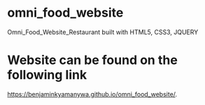 # omni_food_website
Omni_Food_Website_Restaurant built with HTML5, CSS3, JQUERY
# Website can be found on the following link 
https://benjaminkyamanywa.github.io/omni_food_website/.
